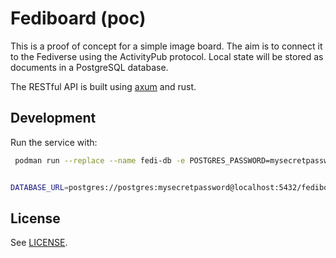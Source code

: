 # Fediboard (poc)

 This is a proof of concept for a simple image board. The aim is to connect it to the Fediverse using the ActivityPub protocol. Local state will be stored as documents in a PostgreSQL database.

 The RESTful API is built using [axum](https://github.com/tokio-rs/axum) and rust.

 ## Development

Run the service with:
```bash
 podman run --replace --name fedi-db -e POSTGRES_PASSWORD=mysecretpassword -e POSTGRES_DB=fediboard -p 5432:5432 -d docker.io/postgres:17


DATABASE_URL=postgres://postgres:mysecretpassword@localhost:5432/fediboard cargo run
```

 ## License
 See [LICENSE](LICENSE).